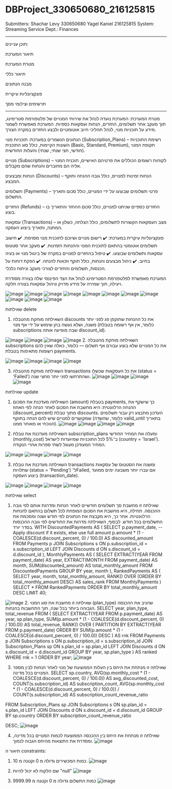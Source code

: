 # DBProject_330650680_216125815
Submitters:
Shachar Levy 330650680
Yagel Kaniel 216125815
System: Streaming Service
Dept.: Finances

--------------------------------------------------------------------------------------------------------------------------------------------------------------------

תוכן עניינים:

תיאור המערכת

מטרת המערכת

תיאור כללי

מבנה הנתונים

פונקציונליות עיקרית

תרשימים וצילומי מסך

--------------------------------------------------------------------------------------------------------------------------------------------------------------------

מטרת המערכת:
המערכת נועדה לנהל את שירותי המנויים של פלטפורמת סטרימינג, תוך מעקב אחר תשלומים, החזרים, הנחות ועסקאות כספיות. המערכת מאפשרת לשמור מידע על תוכניות מנוי, לנהל תהליכי חיוב אוטומטיים ולבצע החזרים במקרה הצורך.

הנתונים הנשמרים במערכת:
תוכניות מנוי (Subscription_Plans) – רשימת התוכניות השונות הקיימות, כולל סוג התוכנית (Basic, Standard, Premium), תקופת המנוי (חודשי, חצי שנתי, שנתי) והעלות החודשית.

מנויים (Subscriptions) – לקוחות רשומים הכוללים את פרטיהם האישיים, תוכנית המנוי אליה הם מחוברים והנחות שהם מקבלים.

הנחות ומבצעים (Discounts) – הנחות זמינות למנויים, כולל גובה ההנחה ותוקף המבצע.

תשלומים (Payments) – פרטי תשלומים שבוצעו על ידי המנויים, כולל סכום ותאריך התשלום.

החזרים (Refunds) – החזרים כספיים שניתנו למנויים, כולל סכום ההחזר והתאריך בו בוצע.

עסקאות (Transactions) – מצב העסקאות הקשורות לתשלומים, כולל הצלחה, כשלון או המתנה, ותאריך ביצוע העסקה.

פונקציונליות עיקרית במערכת:
✔️ רישום מנויים ושיוכם לתוכנית מנוי מסוימת.
✔️ חישוב תשלומים אוטומטי בהתאם לתוכנית המנוי וההנחות הזמינות.
✔️ מעקב אחר סטטוס עסקאות ותשלומים שבוצעו.
✔️ טיפול בהחזרים למנויים במקרה של ביטול מנוי או בעיה בחיוב.
✔️ ניהול מבצעים והנחות, כולל תוקף וזכאות להנחה.
✔️ הפקת דוחות על הכנסות, תשלומים והחזרים לצורכי מעקב וניתוח כלכלי.

המערכת מאפשרת לפלטפורמת הסטרימינג לנהל את הצד הפיננסי שלה בצורה מסודרת ויעילה, תוך שמירה על מידע מדויק וניהול עסקאות בצורה חלקה.

![image](https://github.com/user-attachments/assets/4c3cecd1-efd8-46eb-bae7-523498f0f170)
![image](https://github.com/user-attachments/assets/8d1ce340-d550-4fc4-ada1-38ff7af66083)
![image](https://github.com/user-attachments/assets/e0bb848e-2f1a-407a-8018-e620753e0973)
![image](https://github.com/user-attachments/assets/a22914ed-d72d-4c6d-82c1-f003f5614e7b)
![image](https://github.com/user-attachments/assets/7beb71cf-4c5d-407a-86f2-e44a2704af32)
![image](https://github.com/user-attachments/assets/83b18cf8-9bde-4290-9a6e-36c4127fc4bb)
![image](https://github.com/user-attachments/assets/35930a9b-7191-41bf-b678-ad44dab563bc)
![image](https://github.com/user-attachments/assets/c4bbdce4-cd57-4d95-8fd3-c1d089703def)
![image](https://github.com/user-attachments/assets/cade33d3-9810-4167-96e8-352db5c68d41)
![image](https://github.com/user-attachments/assets/5c008d18-c070-48d8-91fa-505cd7efc411)
![image](https://github.com/user-attachments/assets/2f9983a4-08f8-42ce-b2ad-91727a1dc018)

שאילתות delete
1. השאילתה מוחקת מהטבלה discounts את כל ההנחות שתוקפן פג לפני יותר משנה, ושלא נעשה בהן שימוש על ידי אף מנוי (כלומר, אין אף רשומה בטבלת subscriptions שבה מופיעה אותה discount_id).

![image](https://github.com/user-attachments/assets/2ede949b-292a-41a9-ae1a-8a438f64556b)
![image](https://github.com/user-attachments/assets/cb1777e1-3755-43cd-baaa-62bd80af9a7d)
![image](https://github.com/user-attachments/assets/71a514aa-ad85-45ce-a774-6842d85531ff)
![image](https://github.com/user-attachments/assets/3143fe93-65ae-40ab-a1e7-23a3926ae416)
2. השאילתה מוחקת מהטבלה subscriptions את כל המנויים שלא בוצע עבורם אף תשלום — כלומר, כאלה שאין להם רשומות מתאימות בטבלת payments.

![image](https://github.com/user-attachments/assets/ef3ce8ba-890c-470e-ae37-04c7c906d5e2)
![image](https://github.com/user-attachments/assets/b554ae2a-a423-4070-84fc-7e833a4e7dde)
![image](https://github.com/user-attachments/assets/9f8f1c90-a3fe-4c3b-a747-163a6c37a7a8)
![image](https://github.com/user-attachments/assets/6adfc7a2-604e-496a-bee2-9e422e041c0f)

3. השאילתה מוחקת מהטבלה transactions את כל העסקאות שכשלו (status = 'Failed') ושהתרחשו לפני יותר מחצי שנה.
![image](https://github.com/user-attachments/assets/6510819a-7f9b-4cf3-b1be-a9d88446a26f)
![image](https://github.com/user-attachments/assets/8bc90fec-1d08-4543-8387-364615325dcc)
![image](https://github.com/user-attachments/assets/14e70572-906e-4473-8bf0-d5e3775d3931)
![image](https://github.com/user-attachments/assets/18d72d2e-03c3-4c1c-9942-6292dcd33ed9)

שאילתות update
1. השאילתה מעדכנת את הסכום (amount) בטבלת payments, כך שישקף את ההנחה הרלוונטית: היא מחשבת את הסכום לאחר הנחה לפי האחוז (discount_percent) מתוך טבלת discounts.
העדכון מתבצע רק עבור תשלומים שמקושרים למנויים שיש להם הנחה בתוקף (כלומר, שהשדה valid_until בתאריך הנוכחי או מאוחר ממנו).
![image](https://github.com/user-attachments/assets/12b664fa-e586-4f0d-a76d-d731d4a8fec9)
![image](https://github.com/user-attachments/assets/59288430-c274-45f0-b6cd-2c2c3d44b7c7)
![image](https://github.com/user-attachments/assets/04fc28bf-8ccd-4fd0-8cb4-dcae82d02b97)
![image](https://github.com/user-attachments/assets/3b67a677-312d-4ff0-b193-7ab55d2795dd)


2.   השאילתה מעדכנת את טבלת subscription_plans ומעלה את המחיר החודשי (monthly_cost) ב־5% לכל התוכניות שמיועדות לישראל (country = 'Israel').
המחיר המעודכן מעוגל לשתי ספרות אחרי הנקודה.

![image](https://github.com/user-attachments/assets/b62cd1f4-fad7-48de-8d10-0f3dd4509b37)
![image](https://github.com/user-attachments/assets/ced02bce-c0a3-4a3e-ac33-3dc597b0c847)
![image](https://github.com/user-attachments/assets/04fc28bf-8ccd-4fd0-8cb4-dcae82d02b97)
![image](https://github.com/user-attachments/assets/279aa45c-ce02-4e1e-affe-6a6df5981b80)

3. השאילתה מעדכנת את טבלת transactions ומשנה את הסטטוס של עסקאות שתלויות (status = 'Pending') ל־Failed, אם עברו יותר משבעה ימים ממועד ביצוע העסקה (transaction_date).
   
![image](https://github.com/user-attachments/assets/609bea73-b4cb-4e52-9897-ad186decc665)
![image](https://github.com/user-attachments/assets/8445278a-6a96-498c-a61c-e0341bdd84c9)
![image](https://github.com/user-attachments/assets/b3326b0f-f24d-4f89-83b3-d67c192889b7)
![image](https://github.com/user-attachments/assets/ae2705fb-bfa6-4268-a50b-26e2e162df4a)

שאילתות select
1. שאילתה זו מחשבת סך תשלומים חודשיים לאחר הנחות ומדרגת אותם לפי גובה ההכנסה. תחילה, היא מחשבת את הסכום המופחת לכל תשלום בהתאם להנחות הרלוונטיות. אחר כך, היא מקבצת את הנתונים לפי חודש ושנה ומסכמת את התשלומים בכל חודש. לבסוף, השאילתה מדרגת את החודשים לפי גובה ההכנסות בסדר יורד.
   WITH DiscountedPayments AS (
  SELECT 
    p.payment_date,
    -- Apply discount if it exists, else use full amount
    p.amount * (1 - COALESCE(d.discount_percent, 0) / 100.0) AS discounted_amount
  FROM Payments p
  JOIN Subscriptions s ON p.subscription_id = s.subscription_id
  LEFT JOIN Discounts d ON s.discount_id = d.discount_id
),
MonthlyPayments AS (
  SELECT 
    EXTRACT(YEAR FROM payment_date) AS year,
    EXTRACT(MONTH FROM payment_date) AS month,
    SUM(discounted_amount) AS total_monthly_amount
  FROM DiscountedPayments
  GROUP BY year, month
),
RankedPayments AS (
  SELECT 
    year,
    month,
    total_monthly_amount,
    RANK() OVER (ORDER BY total_monthly_amount DESC) AS sales_rank
  FROM MonthlyPayments
)
SELECT *
FROM RankedPayments
ORDER BY total_monthly_amount DESC
LIMIT 40;

![image](https://github.com/user-attachments/assets/bce46179-c9e4-4289-b61f-fbc0a2c71264)
2. שאילתה זו מחשבת את סוג המנוי (plan_type) שהניב את ההכנסה הגבוהה ביותר בכל שנה, תוך התחשבות בהנחות.
SELECT year, plan_type, total_revenue
FROM (
    SELECT 
        EXTRACT(YEAR FROM p.payment_date) AS year,
        sp.plan_type,
        SUM(p.amount * (1 - COALESCE(d.discount_percent, 0) / 100.0)) AS total_revenue,
        RANK() OVER (
            PARTITION BY EXTRACT(YEAR FROM p.payment_date)
            ORDER BY SUM(p.amount * (1 - COALESCE(d.discount_percent, 0) / 100.0)) DESC
        ) AS rnk
    FROM Payments p
    JOIN Subscriptions s ON p.subscription_id = s.subscription_id
    JOIN Subscription_Plans sp ON s.plan_id = sp.plan_id
    LEFT JOIN Discounts d ON s.discount_id = d.discount_id
    GROUP BY year, sp.plan_type
) AS ranked
WHERE rnk = 1
ORDER BY year;
![image](https://github.com/user-attachments/assets/f180b158-64fb-4868-9526-490deec418e6)

3. שאילתה זו מנתחת את היחס בין העלות הממוצעת של מנוי לאחר הנחות לבין מספר המנויים בכל מדינה.
SELECT 
  sp.country,
  AVG(sp.monthly_cost * (1 - COALESCE(d.discount_percent, 0) / 100.0)) AS avg_discounted_cost,
  COUNT(s.subscription_id) AS subscription_count,
  AVG(sp.monthly_cost * (1 - COALESCE(d.discount_percent, 0) / 100.0)) / COUNT(s.subscription_id) AS subscription_count_revenue_ratio


FROM Subscription_Plans sp
JOIN Subscriptions s ON sp.plan_id = s.plan_id 
LEFT JOIN Discounts d ON s.discount_id = d.discount_id
GROUP BY sp.country
ORDER BY subscription_count_revenue_ratio

 DESC;
![image](https://github.com/user-attachments/assets/516b399b-0000-4cb8-a3ee-e3c62ec4bc3d)

4. שאילתה זו מנתחת את היחס בין ההכנסה הממוצעת לכמות המנויים בכל מדינה, ומסדרת את התוצאות מהיחס הגבוה לנמוך.
   ![image](https://github.com/user-attachments/assets/404b62c7-5358-4661-841d-8e747c3dd906)


תיאור ה constraints:
1. כמות המכשירים גדולה מ 0 וקטנה מ 10.
![image](https://github.com/user-attachments/assets/7eb9cfda-db98-4f75-a22f-975171770e5e)


2. שם הלקוח לא יכול להיות "null"
   ![image](https://github.com/user-attachments/assets/cf9f49fd-2d5d-419e-905a-0333c95e410a)



3. כמות התשלום גדולה מ 0 וקטנה מ 9999.99
![image](https://github.com/user-attachments/assets/2941bf62-895e-4c30-8658-a0632eb703a1)






